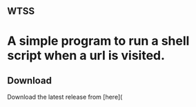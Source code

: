 ## WTSS
# A simple program to run a shell script when a url is visited.

## Download
Download the latest release from [here](